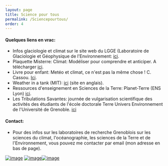```yaml
---
layout: page
title: Science pour tous
permalink: /Sciencepourtous/
order: 4
---
```





#### Quelques liens en vrac:
  - Infos glaciologie et climat sur le site web du LGGE (Laboratoire de Glaciologie et Géophysique de l'Environnement: [ici](http://lgge.osug.fr/rubrique5.html).
  - Plaquette Misterre: Climat: Modéliser pour comprendre et anticiper. A télécharger [ici](http://www.insu.cnrs.fr/files/plaquette_missterre.pdf).
  - Livre pour enfant: Metéo et climat, ce n'est pas la même chose ! C. Cassou. [Ici](https://www.amazon.fr/Met%C3%A9o-climat-nest-m%C3%AAme-chose/dp/2746506521).
  - Weather in a tank (MIT): [ici](http://paoc.mit.edu/labguide/apparatus.html) (site en anglais).
  - Ressources d'enseignement en Sciences de la Terre: Planet-Terre (ENS Lyon) [ici](http://planet-terre.ens-lyon.fr/).
  - Les Tribulations Savantes: journée de vulgarisation scientifique des activités des étudiants de l'école doctorale Terre Univers Environnement de l'Université de Grenoble. [ici](http://laitue.osug.fr/tribulations_savantes/tribulations_savantes.php)



#### Contact:
  - Pour des infos sur les laboratoires de recherche Grenoblois sur les sciences du climat, l'océanographie, les sciences de la Terre et de l'Environnement, vous pouvez me contacter par email (mon adresse en bas de page). 
 
[![image]({{site.baseurl}}/img/misterre.png)](http://www.insu.cnrs.fr/files/plaquette_missterre.pdf) [![image]({{site.baseurl}}/img/cassou.png)](https://www.amazon.fr/Met%C3%A9o-climat-nest-m%C3%AAme-chose/dp/2746506521)[![image]({{site.baseurl}}/img/circulation.png)](http://paoc.mit.edu/labguide/circ.html)

